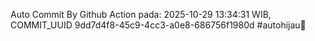 Auto Commit By Github Action pada: 2025-10-29 13:34:31 WIB, COMMIT_UUID 9dd7d4f8-45c9-4cc3-a0e8-686756f1980d #autohijau🗿
